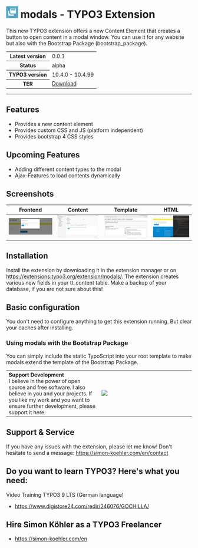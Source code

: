# <img src="https://github.com/koehlersimon/modals/blob/master/ext_icon.gif?raw=true" alt="icon"> modals - TYPO3 Extension
   
This new TYPO3 extension offers a new Content Element that creates a button to open content in a modal window. You can use it for any website but also with the Bootstrap Package (bootstrap_package).
</table>

<table border="0">
    <tr>
        <th>Latest version</b></th>
        <td>0.0.1</td>
    </tr>
    <tr>
        <th>Status</b></th>
        <td>alpha</td>
    </tr>
    <tr>
        <th>TYPO3 version</b></th>
        <td>10.4.0 - 10.4.99</td>
    </tr>
    <tr>
        <th>TER</b></th>
        <td><a href="https://extensions.typo3.org/extension/modals/">Download</a></td>
    </tr>
</table>

<hr>

## Features

- Provides a new content element
- Provides custom CSS and JS (platform independent)
- Provides bootstrap 4 CSS styles

## Upcoming Features

- Adding different content types to the modal
- Ajax-Features to load contents dynamically

## Screenshots

| Frontend      | Content     |  Template      | HTML      |
|------------|-------------|------------|-------------|
| ![alt text](https://raw.githubusercontent.com/koehlersimon/modals/master/Resources/Public/Screenshots/frontend-bootstrap-package.jpg) | ![alt text](https://raw.githubusercontent.com/koehlersimon/modals/master/Resources/Public/Screenshots/backend-content-element-editor.jpg) | ![alt text](https://raw.githubusercontent.com/koehlersimon/modals/master/Resources/Public/Screenshots/backend-template-typoscript.jpg) | ![alt text](https://raw.githubusercontent.com/koehlersimon/modals/master/Resources/Public/Screenshots/frontend-code-details.jpg) |

## Installation

Install the extension by downloading it in the extension manager or on https://extensions.typo3.org/extension/modals/.
The extension creates various new fields in your tt_content table. Make a backup of your database, if you are not sure about this!

## Basic configuration

You don't need to configure anything to get this extension running.
But clear your caches after installing.

### Using modals with the Bootstrap Package

You can simply include the static TypoScript into your root template to make modals extend the template of the Bootstrap Package.

<table>
    <tr>
        <td width="50%"><strong>Support Development</strong><br>
        I believe in the power of open source and free software. I also believe in you and your projects.
        If you like my work and you want to ensure further development, please support it here:
        </td>
        <td width="50%">
        <a href="https://paypal.me/typo3freelancer">
        <img width="260" src="https://www.paypalobjects.com/digitalassets/c/website/marketing/na/us/logo-center/Badge_2.png">
        </a>
        </td>
    </tr>
</table>

## Support & Service

If you have any issues with the extension, please let me know!
Don't hesitate to send a message: https://simon-koehler.com/en/contact

## Do you want to learn TYPO3? Here's what you need:
Video Training TYPO3 9 LTS (German language)

- https://www.digistore24.com/redir/246076/GOCHILLA/

## Hire Simon Köhler as a TYPO3 Freelancer

- https://simon-koehler.com/en
